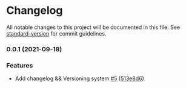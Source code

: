 # Changelog

All notable changes to this project will be documented in this file. See [standard-version](https://github.com/conventional-changelog/standard-version) for commit guidelines.

### 0.0.1 (2021-09-18)


### Features

* Add changelog && Versioning system [#5](https://github.com/jabali2004/beekeeper/issues/5) ([513e8d6](https://github.com/jabali2004/beekeeper/commit/513e8d6f2ea3ef3676370aaf27969df76dbfad0a))
